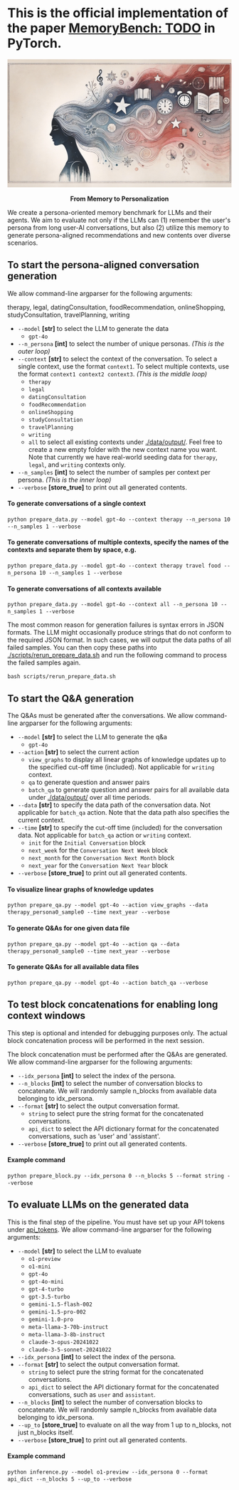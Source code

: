 # This is the official implementation of the paper [MemoryBench: TODO](todo) in PyTorch.

<p align="center">
<img src=figures/artistic_illustration.jpeg/>
</p>

<p align="center">
  <strong>From Memory to Personalization</strong>
</p>

We create a persona-oriented memory benchmark for LLMs and their agents. We aim to evaluate not only if the LLMs can (1) remember the user's persona from long user-AI conversations, but also (2) utilize this memory to generate persona-aligned recommendations and new contents over diverse scenarios. 

## To start the persona-aligned conversation generation

We allow command-line argparser for the following arguments: 

therapy, legal, datingConsultation, foodRecommendation, onlineShopping, studyConsultation, travelPlanning, writing

- ```--model``` **[str]** to select the LLM to generate the data
  - ```gpt-4o```
- ```--n_persona``` **[int]** to select the number of unique personas. *(This is the outer loop)*
- ```--context``` **[str]** to select the context of the conversation. To select a single context, use the format ```context1```. To select multiple contexts, use the format ```context1 context2 context3```. *(This is the middle loop)*
  - ```therapy```
  - ```legal```
  - ```datingConsultation```
  - ```foodRecommendation```
  - ```onlineShopping```
  - ```studyConsultation```
  - ```travelPlanning```
  - ```writing```
  - ```all```  to select all existing contexts under [./data/output/](./data/output/). Feel free to create a new empty folder with the new context name you want. Note that currently we have real-world seeding data for ```therapy```, ```legal```, and ```writing``` contexts only.
- ```--n_samples``` **[int]** to select the number of samples per context per persona. *(This is the inner loop)*
- ```--verbose``` **[store_true]** to print out all generated contents.

#### To generate conversations of a single context

    python prepare_data.py --model gpt-4o --context therapy --n_persona 10 --n_samples 1 --verbose

#### To generate conversations of multiple contexts, specify the names of the contexts and separate them by space, e.g.

    python prepare_data.py --model gpt-4o --context therapy travel food --n_persona 10 --n_samples 1 --verbose

#### To generate conversations of all contexts available

    python prepare_data.py --model gpt-4o --context all --n_persona 10 --n_samples 1 --verbose

The most common reason for generation failures is syntax errors in JSON formats. The LLM might occasionally produce strings that do not conform to the required JSON format. In such cases, we will output the data paths of all failed samples. You can then copy these paths into [./scripts/rerun_prepare_data.sh](./scripts/rerun_prepare_data.sh) and run the following command to process the failed samples again.
    
    bash scripts/rerun_prepare_data.sh

## To start the Q&A generation

The Q&As must be generated after the conversations. We allow command-line argparser for the following arguments:

- ```--model``` **[str]** to select the LLM to generate the q&a
  - ```gpt-4o```
- ```--action``` **[str]** to select the current action
    - ```view_graphs``` to display all linear graphs of knowledge updates up to the specified cut-off time (included). Not applicable for ```writing``` context.
    - ```qa``` to generate question and answer pairs
    - ```batch_qa``` to generate question and answer pairs for all available data under [./data/output/](./data/output/) over all time periods.
- ```--data``` **[str]** to specify the data path of the conversation data. Not applicable for ```batch_qa``` action. Note that the data path also specifies the current context.
- ```--time``` **[str]** to specify the cut-off time (included) for the conversation data. Not applicable for ```batch_qa``` action or ```writing``` context.
    - ```init``` for the ```Initial Conversation``` block
    - ```next_week``` for the ```Conversation Next Week``` block
    - ```next_month``` for the ```Conversation Next Month``` block
    - ```next_year``` for the ```Conversation Next Year``` block
- ```--verbose``` **[store_true]** to print out all generated contents.

#### To visualize linear graphs of knowledge updates

    python prepare_qa.py --model gpt-4o --action view_graphs --data therapy_persona0_sample0 --time next_year --verbose

#### To generate Q&As for one given data file

    python prepare_qa.py --model gpt-4o --action qa --data therapy_persona0_sample0 --time next_year --verbose

#### To generate Q&As for all available data files

    python prepare_qa.py --model gpt-4o --action batch_qa --verbose


## To test block concatenations for enabling long context windows

This step is optional and intended for debugging purposes only. The actual block concatenation process will be performed in the next session.

The block concatenation must be performed after the Q&As are generated. We allow command-line argparser for the following arguments:

- ```--idx_persona``` **[int]** to select the index of the persona.
- ```--n_blocks``` **[int]** to select the number of conversation blocks to concatenate. We will randomly sample n_blocks from available data belonging to idx_persona.
- ```--format``` **[str]** to select the output conversation format.
  - ```string``` to select pure the string format for the concatenated conversations.
  - ```api_dict``` to select the API dictionary format for the concatenated conversations, such as 'user' and 'assistant'.
- ```--verbose``` **[store_true]** to print out all generated contents.

#### Example command

    python prepare_block.py --idx_persona 0 --n_blocks 5 --format string --verbose


## To evaluate LLMs on the generated data

This is the final step of the pipeline. You must have set up your API tokens under [api_tokens](api_tokens). We allow command-line argparser for the following arguments:

- ```--model``` **[str]** to select the LLM to evaluate
  - ```o1-preview```
  - ```o1-mini```
  - ```gpt-4o```
  - ```gpt-4o-mini```
  - ```gpt-4-turbo```
  - ```gpt-3.5-turbo```
  - ```gemini-1.5-flash-002```
  - ```gemini-1.5-pro-002```
  - ```gemini-1.0-pro```
  - ```meta-llama-3-70b-instruct```
  - ```meta-llama-3-8b-instruct```
  - ```claude-3-opus-20241022```
  - ```claude-3-5-sonnet-20241022```
- ```--idx_persona``` **[int]** to select the index of the persona.
- ```--format``` **[str]** to select the output conversation format.
  - ```string``` to select pure the string format for the concatenated conversations.
  - ```api_dict``` to select the API dictionary format for the concatenated conversations, such as ```user``` and ```assistant```.
- ```--n_blocks``` **[int]** to select the number of conversation blocks to concatenate. We will randomly sample n_blocks from available data belonging to idx_persona.
- ```--up_to``` **[store_true]** to evaluate on all the way from 1 up to n_blocks, not just n_blocks itself.
- ```--verbose``` **[store_true]** to print out all generated contents.

#### Example command

    python inference.py --model o1-preview --idx_persona 0 --format api_dict --n_blocks 5 --up_to --verbose

